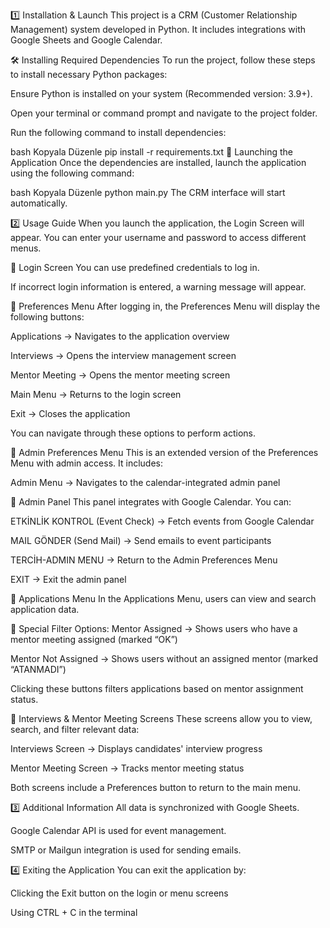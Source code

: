 1️⃣ Installation & Launch
This project is a CRM (Customer Relationship Management) system developed in Python. It includes integrations with Google Sheets and Google Calendar.

🛠 Installing Required Dependencies
To run the project, follow these steps to install necessary Python packages:

Ensure Python is installed on your system (Recommended version: 3.9+).

Open your terminal or command prompt and navigate to the project folder.

Run the following command to install dependencies:

bash
Kopyala
Düzenle
pip install -r requirements.txt
🚀 Launching the Application
Once the dependencies are installed, launch the application using the following command:

bash
Kopyala
Düzenle
python main.py
The CRM interface will start automatically.

2️⃣ Usage Guide
When you launch the application, the Login Screen will appear. You can enter your username and password to access different menus.

🔹 Login Screen
You can use predefined credentials to log in.

If incorrect login information is entered, a warning message will appear.

🔹 Preferences Menu
After logging in, the Preferences Menu will display the following buttons:

Applications → Navigates to the application overview

Interviews → Opens the interview management screen

Mentor Meeting → Opens the mentor meeting screen

Main Menu → Returns to the login screen

Exit → Closes the application

You can navigate through these options to perform actions.

🔹 Admin Preferences Menu
This is an extended version of the Preferences Menu with admin access. It includes:

Admin Menu → Navigates to the calendar-integrated admin panel

🔹 Admin Panel
This panel integrates with Google Calendar. You can:

ETKİNLİK KONTROL (Event Check) → Fetch events from Google Calendar

MAIL GÖNDER (Send Mail) → Send emails to event participants

TERCİH-ADMIN MENU → Return to the Admin Preferences Menu

EXIT → Exit the admin panel

🔹 Applications Menu
In the Applications Menu, users can view and search application data.

🔸 Special Filter Options:
Mentor Assigned → Shows users who have a mentor meeting assigned (marked “OK”)

Mentor Not Assigned → Shows users without an assigned mentor (marked “ATANMADI”)

Clicking these buttons filters applications based on mentor assignment status.

🔹 Interviews & Mentor Meeting Screens
These screens allow you to view, search, and filter relevant data:

Interviews Screen → Displays candidates' interview progress

Mentor Meeting Screen → Tracks mentor meeting status

Both screens include a Preferences button to return to the main menu.

3️⃣ Additional Information
All data is synchronized with Google Sheets.

Google Calendar API is used for event management.

SMTP or Mailgun integration is used for sending emails.

4️⃣ Exiting the Application
You can exit the application by:

Clicking the Exit button on the login or menu screens

Using CTRL + C in the terminal


